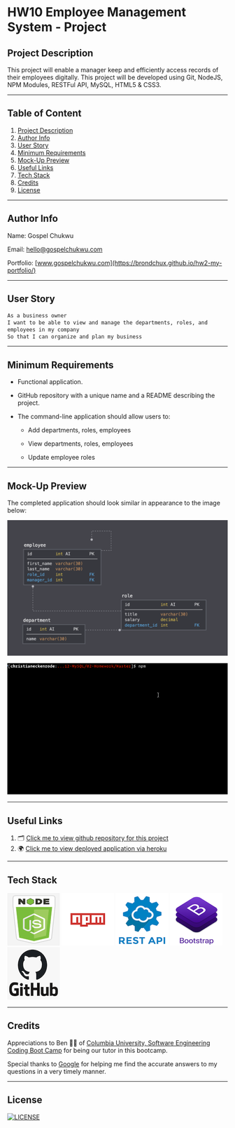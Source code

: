 # HW10 Employee Management System - Project

## Project Description

This project will enable a manager keep and efficiently access records of their employees digitally. This project will be developed using Git, NodeJS, NPM Modules, RESTFul API, MySQL, HTML5 & CSS3.

---

## Table of Content

1. [Project Description](https://github.com/Brondchux/hw10-employee-management-system#project-description)
2. [Author Info](https://github.com/Brondchux/hw10-employee-management-system#author-info)
3. [User Story](https://github.com/Brondchux/hw10-employee-management-system#user-story)
4. [Minimum Requirements](https://github.com/Brondchux/hw10-employee-management-system#minimum-requirements)
5. [Mock-Up Preview](https://github.com/Brondchux/hw10-employee-management-system#mock-up-preview)
6. [Useful Links](https://github.com/Brondchux/hw10-employee-management-system#useful-links)
7. [Tech Stack](https://github.com/Brondchux/hw10-employee-management-system#tech-stack)
8. [Credits](https://github.com/Brondchux/hw10-employee-management-system#credits)
9. [License](https://github.com/Brondchux/hw10-employee-management-system#license)

---

## Author Info

Name: Gospel Chukwu

Email: hello@gospelchukwu.com

Portfolio: [www.gospelchukwu.com](https://brondchux.github.io/hw2-my-portfolio/)

---

## User Story

```
As a business owner
I want to be able to view and manage the departments, roles, and employees in my company
So that I can organize and plan my business
```

---

## Minimum Requirements

- Functional application.

- GitHub repository with a unique name and a README describing the project.

- The command-line application should allow users to:

  - Add departments, roles, employees

  - View departments, roles, employees

  - Update employee roles

---

## Mock-Up Preview

The completed application should look similar in appearance to the image below:

![Screenshot of the database schema.](./public/assets/images/schema.png)

![Recorded clip on the applications functionality.](./public/assets/images/employee-tracker.gif)

---

## Useful Links

1. 🗂 [Click me to view github repository for this project](https://github.com/Brondchux/hw10-employee-management-system/)
2. 🌍 [Click me to view deployed application via heroku](https://live-hw10-employee-management.herokuapp.com/)

---

## Tech Stack

![nodejs logo](./public/assets/images/techs/nodejs.png)
![npm logo](./public/assets/images/techs/npm.png)
![restapi logo](./public/assets/images/techs/restapi.png)
![bootstrap logo](./public/assets/images/techs/bootstrap.png)
![github logo](./public/assets/images/techs/github.png)

---

## Credits

Appreciations to Ben 🙌🏾 of [Columbia University, Software Engineering Coding Boot Camp](https://bootcamp.cvn.columbia.edu/coding/landing-ftpt/?s=Google-Brand&msg_cv_scta=4&msg_cv_stbn=1&msg_cv_fcta=1&dki=Learn%20Coding&pkw=%2Bcolumbia%20%2Bcoding%20%2Bbootcamp&pcrid=471112563836&pmt=b&utm_source=google&utm_medium=cpc&utm_campaign=GGL%7CCOLUMBIA-UNIVERSITY%7CSEM%7CCODING%7C-%7COFL%7CTIER-1%7CALL%7CBRD%7CBMM%7CCore%7CBootcamp&utm_term=%2Bcolumbia%20%2Bcoding%20%2Bbootcamp&s=google&k=%2Bcolumbia%20%2Bcoding%20%2Bbootcamp&utm_adgroupid=111600049635&utm_locationphysicalms=9067609&utm_matchtype=b&utm_network=g&utm_device=c&utm_content=471112563836&utm_placement=&gclid=CjwKCAjwlrqHBhByEiwAnLmYUA8CIItksRJF6IT6XMX8WOOJBO-jtCRkzXZhI2gvsZrFEpYdRXy54RoC6jQQAvD_BwE&gclsrc=aw.ds) for being our tutor in this bootcamp.

Special thanks to [Google](https://www.google.com) for helping me find the accurate answers to my questions in a very timely manner.

---

## License

[![LICENSE](https://img.shields.io/badge/License-MIT-blue)](https://opensource.org/licenses/MIT)
